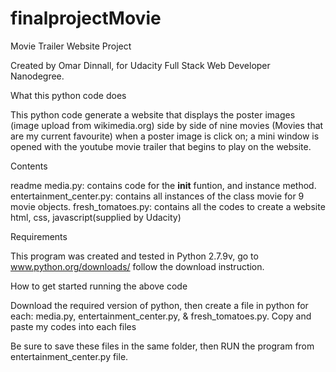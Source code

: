 # finalprojectMovie

Movie Trailer Website Project

Created by Omar Dinnall, for Udacity Full Stack Web Developer Nanodegree.

What this python code does

This python code generate a website that displays the poster images (image upload from wikimedia.org) side by side of nine movies (Movies that are my current favourite) when a poster image is click on; a mini window is opened with the youtube movie trailer that begins to play on the website.

Contents

readme
media.py: contains code for the __init__ funtion, and instance method.
entertainment_center.py: contains all instances of the class movie for 9 movie objects.
fresh_tomatoes.py: contains all the codes to create a website html, css, javascript(supplied by Udacity)


Requirements


This program was created and tested in Python 2.7.9v, go to www.python.org/downloads/
follow the download instruction.

How to get started running the above code

Download the required version of python, then create a file in python for each:  media.py, entertainment_center.py, & fresh_tomatoes.py. Copy and paste my codes into each files

Be sure to save these files in the same folder, then RUN the program from entertainment_center.py file.
